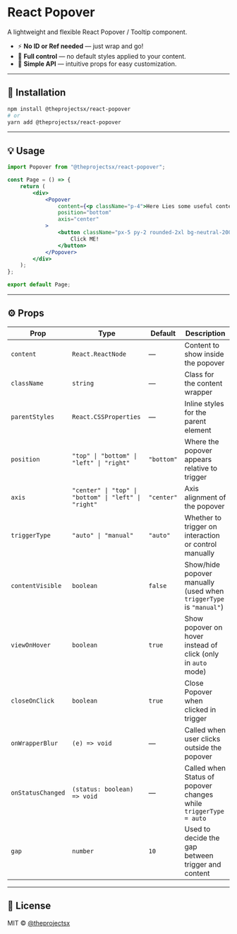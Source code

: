 # React Popover

A lightweight and flexible React Popover / Tooltip component.

-   ⚡ **No ID or Ref needed** — just wrap and go!
-   🎨 **Full control** — no default styles applied to your content.
-   🧠 **Simple API** — intuitive props for easy customization.

---

## 🚀 Installation

```bash
npm install @theprojectsx/react-popover
# or
yarn add @theprojectsx/react-popover
```

---

## 💡 Usage

```jsx
import Popover from "@theprojectsx/react-popover";

const Page = () => {
    return (
        <div>
            <Popover
                content={<p className="p-4">Here Lies some useful content</p>}
                position="bottom"
                axis="center"
            >
                <button className="px-5 py-2 rounded-2xl bg-neutral-200 cursor-pointer">
                    Click ME!
                </button>
            </Popover>
        </div>
    );
};

export default Page;
```

---

## ⚙️ Props

| Prop              | Type                                                 | Default    | Description                                                        |
| ----------------- | ---------------------------------------------------- | ---------- | ------------------------------------------------------------------ |
| `content`         | `React.ReactNode`                                    | —          | Content to show inside the popover                                 |
| `className`       | `string`                                             | —          | Class for the content wrapper                                      |
| `parentStyles`    | `React.CSSProperties`                                | —          | Inline styles for the parent element                               |
| `position`        | `"top" \| "bottom" \| "left" \| "right"`             | `"bottom"` | Where the popover appears relative to trigger                      |
| `axis`            | `"center" \| "top" \| "bottom" \| "left" \| "right"` | `"center"` | Axis alignment of the popover                                      |
| `triggerType`     | `"auto" \| "manual"`                                 | `"auto"`   | Whether to trigger on interaction or control manually              |
| `contentVisible`  | `boolean`                                            | `false`    | Show/hide popover manually (used when `triggerType` is `"manual"`) |
| `viewOnHover`     | `boolean`                                            | `true`     | Show popover on hover instead of click (only in `auto` mode)       |
| `closeOnClick`    | `boolean`                                            | `true`     | Close Popover when clicked in trigger                              |
| `onWrapperBlur`   | `(e) => void`                                        | —          | Called when user clicks outside the popover                        |
| `onStatusChanged` | `(status: boolean) => void`                          | —          | Called when Status of popover changes while `triggerType = auto`   |
| `gap`             | `number`                                             | `10`       | Used to decide the gap between trigger and content                 |

---

## 🧪 License

MIT © [@theprojectsx](https://github.com/theprojectsx)

